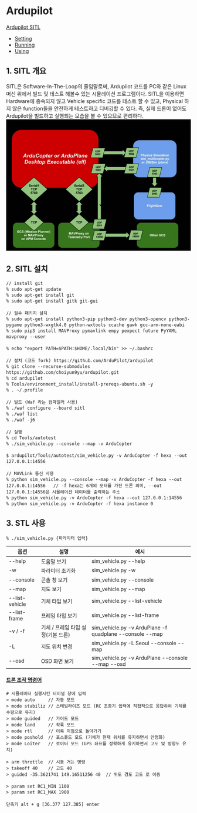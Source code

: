 # Ardupilot
[Ardupilot SITL](https://ardupilot.org/dev/docs/sitl-simulator-software-in-the-loop.html)
- [Setting](https://ardupilot.org/dev/docs/building-setup-linux.html#building-setup-linux)
- [Running](https://ardupilot.org/dev/docs/sim-on-hardware.html)
- [Using](https://ardupilot.org/dev/docs/using-sitl-for-ardupilot-testing.html)

## 1. SITL 개요
SITL은 Software-In-The-Loop의 줄임말로써, Ardupilot 코드를 PC와 같은 Linux 머신 위에서 빌드 및 테스트 해볼수 있는 시뮬레이션 프로그램이다. SITL을 이용하면 Hardware에 종속되지 않고 Vehicle specific 코드를 테스트 할 수 있고, Physical 하지 않은 function들을 안전하게 테스트하고 디버깅할 수 있다. 즉, 실제 드론이 없어도 Ardupilot을 빌드하고 실행되는 모습을 볼 수 있으므로 편리하다.
![img.png](..%2Fdata%2Fimg.png)

## 2. SITL 설치

    // install git
    % sudo apt-get update
    % sudo apt-get install git 
    % sudo apt-get install gitk git-gui

    // 필수 패키지 설치
    % sudo apt-get install python3-pip python3-dev python3-opencv python3-pygame python3-wxgtk4.0 python-wxtools ccache gawk gcc-arm-none-eabi
    % sudo pip3 install MAVProxy pymavlink empy pexpect future PyYAML mavproxy --user

    % echo "export PATH=$PATH:$HOME/.local/bin" >> ~/.bashrc

    // 설치 (코드 fork) https://github.com/ArduPilot/ardupilot 
    % git clone --recurse-submodules https://github.com/choiyun9yu/ardupilot.git
    % cd ardupilot
    % Tools/environment_install/install-prereqs-ubuntu.sh -y
    % . ~/.profile

    // 빌드 (Waf 라는 컴파일러 사용)
    % ./waf configure --board sitl
    % ./waf list
    % ./waf -j6

    // 실행
    % cd Tools/autotest
    % ./sim_vehicle.py --console --map -v ArduCopter
    
    $ ardupilot/Tools/autotest/sim_vehicle.py -v ArduCopter -f hexa --out 127.0.0.1:14556

    // MAVLink 통신 사용
    % python sim_vehicle.py --console --map -v ArduCopter -f hexa --out 127.0.0.1:14556   // -f hexa는 6개의 모터를 가진 드론 의미, --out 127.0.0.1:14556은 시뮬레이션 데이터를 출력하는 주소
    % python sim_vehicle.py -v ArduCopter -f hexa --out 127.0.0.1:14556
    % python sim_vehicle.py -v ArduCopter -f hexa instance 0
    

## 3. STL 사용

    % ./sim_vehicle.py {파라미터 입력}
| 옵션             | 설명                    | 예시                                                       |
|----------------|-----------------------|----------------------------------------------------------|
| --help         | 도움말 보기                | sim_vehicle.py --help                                    |
| -w             | 파라미터 초기화              | sim_vehicle.py -w                                        |
| --console      | 콘솔 창 보기               | sim_vehicle.py --console                                 |
| --map          | 지도 보기                 | sim_vehicle.py --map                                     |
| --list-vehicle | 기체 타입 보기              | sim_vehicle.py --list-vehicle                            |
| --list-frame   | 프레임 타입 보기             | sim_vehicle.py --list-frame                              |
| -v / -f        | 기체 / 프레임 타입 설정(기본 드론) | sim_vehicle.py -v ArduPlane -f quadplane --console --map |
| -L             | 지도 위치 변경              | sim_vehicle.py -L Seoul --console --map                  |
| --osd          | OSD 화면 보기             | sim_vehicle.py -v ArduPlane --console --map --osd        |

#### [드론 조작 명령어](https://ardupilot.org/dev/docs/copter-sitl-mavproxy-tutorial.html)

    # 시뮬레이터 실행시킨 터미널 창에 입력
    > mode auto     // 자동 모드
    > mode stabiliz // 스테빌라이즈 모드 (RC 조종기 입력에 직접적으로 응답하여 기체를 수평으로 유지)
    > mode guided   // 가이드 모드
    > mode land     // 착륙 모드
    > mode rtl      // 이륙 지점으로 돌아가기
    > mode poshold  // 포스홀드 모드 (기체가 현재 위치를 유지하면서 안정화)
    > mode Loiter   // 로이터 모드 (GPS 좌표를 정확하게 유지하면서 고도 및 방향도 유지)

    > arm throttle  // 시동 거는 명령
    > takeoff 40    // 고도 40
    > guided -35.3621741 149.16511256 40  // 위도 경도 고도 로 이동

    > param set RC1_MIN 1100
    > param set RC1_MAX 1900

    단축키 alt + g [36.377 127.385] enter